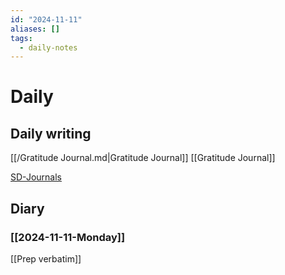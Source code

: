 ```yaml
---
id: "2024-11-11"
aliases: []
tags:
  - daily-notes
---
```


# Daily

## Daily writing

[[/Gratitude Journal.md|Gratitude Journal]] [[Gratitude Journal]]

[SD-Journals](SD-Journals)

## Diary

### [[2024-11-11-Monday]]

[[Prep verbatim]]

